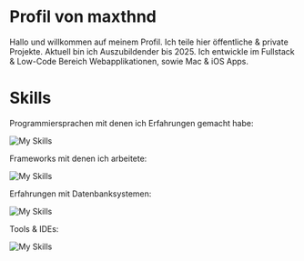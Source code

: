 # Profil von maxthnd

Hallo und willkommen auf meinem Profil. Ich teile hier öffentliche & private Projekte. Aktuell bin ich Auszubildender bis 2025. Ich entwickle im Fullstack & Low-Code Bereich Webapplikationen, sowie Mac & iOS Apps.

# Skills

Programmiersprachen mit denen ich Erfahrungen gemacht habe:

![My Skills](https://skillicons.dev/icons?i=cs,js,ts,java,py,swift,go,html&perline=4)

Frameworks mit denen ich arbeitete:

![My Skills](https://skillicons.dev/icons?i=angular,vue,svelte,bootstrap,dotnet,spring,&perline=4&theme=light)

Erfahrungen mit Datenbanksystemen:

![My Skills](https://skillicons.dev/icons?i=mysql,mongodb,postgres&perline=3&theme=light)

Tools &  IDEs:

![My Skills](https://skillicons.dev/icons?i=figma,vscode,idea,docker&perline=4&theme=light)


